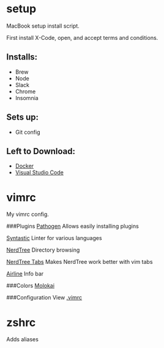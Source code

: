 # setup
MacBook setup install script.

First install X-Code, open, and accept terms and conditions.

## Installs:
- Brew
- Node
- Slack
- Chrome
- Insomnia
## Sets up:
- Git config

## Left to Download:
- [Docker](https://download.docker.com/mac/stable/Docker.dmg)
- [Visual Studio Code](https://code.visualstudio.com/)

# vimrc
My vimrc config.

###Plugins
[Pathogen](https://github.com/tpope/vim-pathogen)
Allows easily installing plugins

[Syntastic](https://github.com/scrooloose/syntastic)
Linter for various languages

[NerdTree](http://www.vim.org/scripts/script.php?script_id=1658)
Directory browsing

[NerdTree Tabs](https://github.com/jistr/vim-nerdtree-tabs)
Makes NerdTree work better with vim tabs

[Airline](https://github.com/vim-airline/vim-airline)
Info bar

###Colors
[Molokai](http://www.vim.org/scripts/script.php?script_id=2340)

###Configuration
View [.vimrc](https://github.com/brettcelestre/vim-config/blob/master/.vimrc)

# zshrc
Adds aliases

